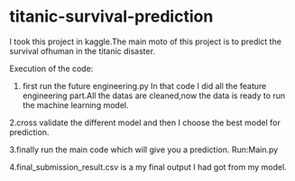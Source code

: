 # titanic-survival-prediction
I took this project in kaggle.The main moto of this project is to predict the survival ofhuman in the titanic disaster.

Execution of the code:
   1. first run the future engineering.py In that code I did all the feature engineering part.All the datas are cleaned,now the data is ready to run the machine learning model.
   
   2.cross validate the different model and then I choose the best model for prediction.
    
   3.finally run the main code which will give you a prediction.
     Run:Main.py
     
   4.final_submission_result.csv is a my final output I had got from my model.
   
   
